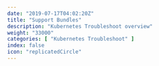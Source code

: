 ```yaml
---
date: "2019-07-17T04:02:20Z"
title: "Support Bundles"
description: "Kubernetes Troubleshoot overview"
weight: "33000"
categories: [ "Kubernetes Troubleshoot" ]
index: false
icon: "replicatedCircle"
---
```


